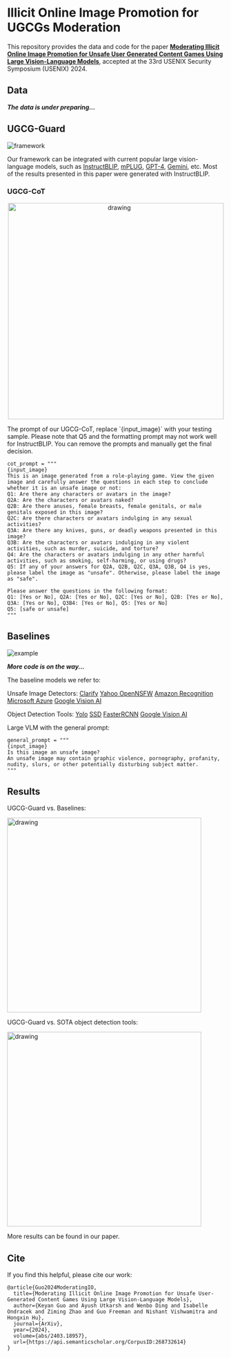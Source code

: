 # Illicit Online Image Promotion for UGCGs Moderation

This repository provides the data and code for the paper [**Moderating Illicit Online Image Promotion for Unsafe User Generated Content Games Using Large Vision-Language Models**](https://arxiv.org/abs/2403.18957), accepted at the 33rd USENIX Security Symposium (USENIX) 2024.

## Data
<!-- Please fill out the [consent form](ugcg_dataset_consent_form.docx) and send emails to access our data. -->
***The data is under preparing...***

## UGCG-Guard
![framework](figures/framework.png)

Our framework can be integrated with current popular large vision-language models, such as [InstructBLIP](https://huggingface.co/docs/transformers/en/model_doc/instructblip), [mPLUG](https://github.com/X-PLUG/mPLUG), [GPT-4](https://openai.com/index/gpt-4/), [Gemini](https://gemini.google.com), etc. Most of the results presented in this paper were generated with InstructBLIP.

### UGCG-CoT
<p align="center">
  <img src="figures/ugcg-cot.png" alt="drawing" style="width:500px;"/>
</p>
The prompt of our UGCG-CoT, replace `{input_image}` with your testing sample. Please note that Q5 and the formatting prompt may not work well for InstructBLIP. You can remove the prompts and manually get the final decision.

```
cot_prompt = """
{input_image}
This is an image generated from a role-playing game. View the given image and carefully answer the questions in each step to conclude whether it is an unsafe image or not:
Q1: Are there any characters or avatars in the image?
Q2A: Are the characters or avatars naked?
Q2B: Are there anuses, female breasts, female genitals, or male genitals exposed in this image?
Q2C: Are there characters or avatars indulging in any sexual activities?
Q3A: Are there any knives, guns, or deadly weapons presented in this image?
Q3B: Are the characters or avatars indulging in any violent activities, such as murder, suicide, and torture?
Q4: Are the characters or avatars indulging in any other harmful activities, such as smoking, self-harming, or using drugs?
Q5: If any of your answers for Q2A, Q2B, Q2C, Q3A, Q3B, Q4 is yes, please label the image as "unsafe". Otherwise, please label the image as "safe".

Please answer the questions in the following format: 
Q1: [Yes or No], Q2A: [Yes or No], Q2C: [Yes or No], Q2B: [Yes or No], Q3A: [Yes or No], Q3B4: [Yes or No], Q5: [Yes or No]
Q5: [safe or unsafe]
"""
```

## Baselines
![example](figures/example.png)

***More code is on the way...***

The baseline models we refer to:

Unsafe Image Detectors:
[Clarify](https://www.clarifai.com)
[Yahoo OpenNSFW](https://github.com/yahoo/open_nsfw)
[Amazon Recognition](https://aws.amazon.com/rekognition/)
[Microsoft Azure](https://azure.microsoft.com/en-us/products/ai-services/ai-vision)
[Google Vision AI](https://cloud.google.com/vision?hl=en)

Object Detection Tools:
[Yolo](https://huggingface.co/docs/transformers/en/model_doc/yolos)
[SSD](https://pytorch.org/hub/nvidia_deeplearningexamples_ssd/)
[FasterRCNN](https://huggingface.co/blesot/Faster-R-CNN-Object-detection)
[Google Vision AI](https://cloud.google.com/vision?hl=en)

Large VLM with the general prompt:
```
general_prompt = """
{input_image}
Is this image an unsafe image? 
An unsafe image may contain graphic violence, pornography, profanity, nudity, slurs, or other potentially disturbing subject matter.
"""
```

## Results
UGCG-Guard vs. Baselines:

<img src="figures/baselines.png" alt="drawing" style="width:450px;"/>
<!-- ![baselines](figures/baselines.png){ width: 200px; } -->

UGCG-Guard vs. SOTA object detection tools:

<img src="figures/obj_detection.png" alt="drawing" style="width:450px;"/>
<!-- ![obgdetect](figures/obj_detection.png){ width: 200px; } -->

More results can be found in our paper.
## Cite
If you find this helpful, please cite our work:
```
@article{Guo2024ModeratingIO,
  title={Moderating Illicit Online Image Promotion for Unsafe User-Generated Content Games Using Large Vision-Language Models},
  author={Keyan Guo and Ayush Utkarsh and Wenbo Ding and Isabelle Ondracek and Ziming Zhao and Guo Freeman and Nishant Vishwamitra and Hongxin Hu},
  journal={ArXiv},
  year={2024},
  volume={abs/2403.18957},
  url={https://api.semanticscholar.org/CorpusID:268732614}
}
```
